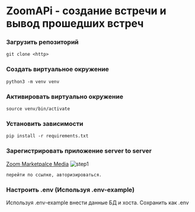# ZoomAPi - создание встречи и вывод прошедших встреч

### Загрузить репозиторий

    git clone <http>

### Создать виртуальное окружение

    python3 -m venv venv

### Активировать виртуально окружение

    source venv/bin/activate

### Установить зависимости

    pip install -r requirements.txt

### Зарегистрировать приложение server to server

[//]: # (    https://marketplace.zoom.us/)
    [Zoom Marketpalce Media](https://marketplace.zoom.us/ "Перейти на zoom marketpace")
    ![step1](../assets/step1)

    перейти по ссылке, авторизироваться. 
    




### Настроить .env (Используя .env-example)

Используя .env-example внести данные БД и хоста. Сохранить как .env
